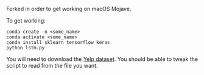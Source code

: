 Forked in order to get working on macOS Mojave.

To get working:

```
conda create -n <some_name>
conda activate <some_name>
conda install sklearn tensorflow keras
python lstm.py
```

You will need to download the [Yelp dataset](https://www.yelp.com/dataset). You should be able to tweak the script to read from the file you want.
